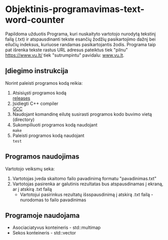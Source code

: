 # Objektinis-programavimas-text-word-counter
Papildoma užduotis
Programa, kuri nuskaityto vartotojo nurodytą tekstinį failą (.txt) ir atspausdinanti tekste esančių žodžių pasikartojimo dažnį bei eilučių indeksus, kuriuose randamas pasikartojantis žodis. Programa taip pat išrenka tekste rastus URL adresus pateiktus tiek "pilnu" https://www.vu.lt/ tiek "sutrumpintu" pavidalu: www.vu.lt. 

## Įdiegimo instrukcija 
Norint paleisti programos kodą reikia:
1. Atsisiųsti programos kodą 
  <br />[releases](https://github.com/Makstutyte/Objektinis-programavimas-text-word-counter/releases)
2. Įsidiegti C++ compiler 
   <br />[GCC](https://gcc.gnu.org/)
3. Naudojant komandinę eilutę susirasti programos kodo buvimo vietą (directory) 
4. Sukompiliuoti programos kodą naudojant 
   <br /> `make` 
5. Paleisti programos kodą naudojant 
   <br /> `test` 
   
## Programos naudojimas 
Vartotojo veiksmų seka: 
1. Vartotojas įveda skaitomo failo pavadinimą formatu "pavadinimas.txt" 
2. Vartotojas pasirenka ar galutinis rezultatas bus atspausdinamas į ekraną, ar į atskirą .txt failą
    * Vartotojui pasirinkus rezultatų išsspausdinimą į atskirą .txt failą - nurodomas to failo pavadinimas

## Programoje naudojama
* Asociaciatyvus konteineris - std::multimap
* Sekos konteineris - std::vector
